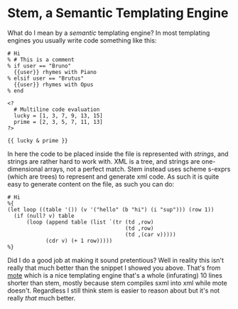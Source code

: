 # Stem, a Semantic Templating Engine

What do I mean by a *semantic* templating engine? In most templating engines
you usually write code something like this:
```
# Hi
% # This is a comment
% if user == "Bruno"
  {{user}} rhymes with Piano
% elsif user == "Brutus"
  {{user}} rhymes with Opus
% end

<?
  # Multiline code evaluation
  lucky = [1, 3, 7, 9, 13, 15]
  prime = [2, 3, 5, 7, 11, 13]
?>

{{ lucky & prime }}
```
In here the code to be placed inside the file is represented with *strings*, and
strings are rather hard to work with. XML is a tree, and strings are 
one-dimensional arrays, not a perfect match. Stem instead uses scheme s-exprs
(which are trees) to represent and generate xml code. As such it is quite
easy to generate content on the file, as such you can do:
```
# Hi
%{
(let loop ((table '()) (v '("hello" (b "hi") (i "sup"))) (row 1))
  (if (null? v) table
      (loop (append table (list `(tr (td ,row)
                                     (td ,row)
                                     (td ,(car v)))))
            (cdr v) (+ 1 row)))))
%}
```

Did I do a good job at making it sound pretentious? Well in reality this isn't 
really that much better than the snippet I showed you above. That's from
[mote](https://github.com/soveran/mote) which is a nice templating engine 
that's a whole (infurating) 10 lines shorter than stem, mostly because stem 
compiles sxml into xml while mote doesn't. Regardless I still think stem is 
easier to reason about but it's not really *that* much better.
